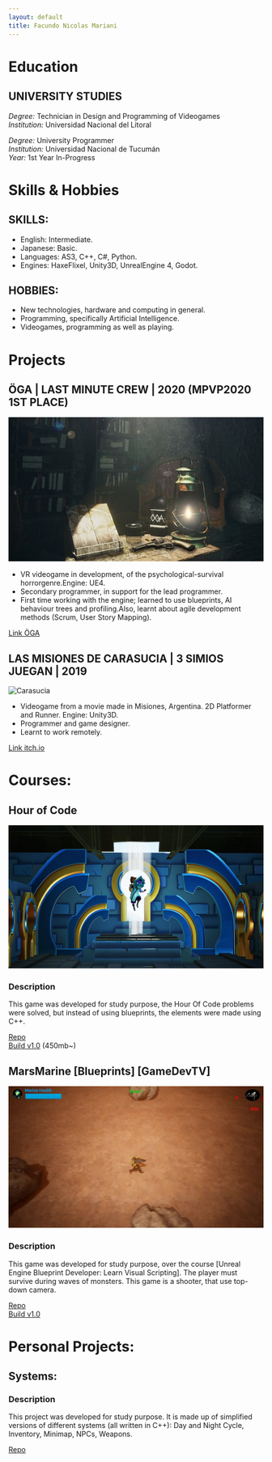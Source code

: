 ```yaml
---
layout: default
title: Facundo Nicolas Mariani
---
```


# Education
## UNIVERSITY STUDIES

_Degree:_ Technician in Design and Programming of Videogames\
_Institution:_ Universidad Nacional del Litoral 

_Degree:_ University Programmer\
_Institution:_ Universidad Nacional de Tucumán\
_Year:_ 1st Year In-Progress

# Skills & Hobbies
##  SKILLS:
* English: Intermediate. 
* Japanese: Basic.
* Languages: AS3, C++, C#, Python.
* Engines: HaxeFlixel, Unity3D, UnrealEngine 4, Godot.

##  HOBBIES:
* New technologies, hardware and computing in general.
* Programming, specifically Artificial Intelligence.
* Videogames, programming as well as playing.


# Projects
## ÖGA | LAST MINUTE CREW  | 2020 (MPVP2020 1ST PLACE)

![oga](/assets/img/oga.jpg)
* VR videogame in development, of the psychological-survival horrorgenre.Engine: UE4.
* Secondary programmer, in support for the lead programmer.
* First time working with the engine; learned to use blueprints, AI behaviour trees and profiling.Also, learnt about agile development methods (Scrum, User Story Mapping).

[Link ÖGA](http://lastminutecrew.com.ar/)

## LAS MISIONES DE CARASUCIA | 3 SIMIOS JUEGAN  | 2019

![Carasucia](https://img.itch.zone/aW1nLzI1MDc4MzUucG5n/original/hrzYdk.png)

* Videogame from a movie made in Misiones, Argentina. 2D Platformer and Runner. Engine: Unity3D.
* Programmer and game designer.
* Learnt to work remotely.

[Link itch.io](https://fnmgames.itch.io/misiones-carasucia)

#  Courses:
## Hour of Code

![HOC](/assets/img/HOC.png)

### Description
This game was developed for study purpose, the Hour Of Code problems were solved, but instead of using blueprints, the elements were made using C++.

[Repo](https://github.com/FNMariani/UE4.HOC)\
[Build v1.0](https://drive.google.com/file/d/1Wz-nC8UVATOlzF4tbx3Q84HaiL_285N6/view?usp=sharing) (450mb~)

## MarsMarine [Blueprints] [GameDevTV]

![MarsMarine ](/assets/img/MarsMarine.png)

### Description
This game was developed for study purpose, over the course [Unreal Engine Blueprint Developer: Learn Visual Scripting].
The player must survive during waves of monsters. This game is a shooter, that use top-down camera.

[Repo](https://github.com/FNMariani/MarsMarine)\
[Build v1.0](https://github.com/FNMariani/MarsMarine/releases/download/v1.0/MarsMarine.zip)


# Personal Projects:
## Systems:

### Description
This project was developed for study purpose. It is made up of simplified versions of different systems (all written in C++):
Day and Night Cycle, Inventory, Minimap, NPCs, Weapons. 

[Repo](https://github.com/FNMariani/Systems)